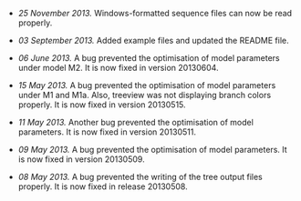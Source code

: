   * _25 November 2013._ Windows-formatted sequence files can now be read properly.

  * _03 September 2013._ Added example files and updated the README file.

  * _06 June 2013._ A bug prevented the optimisation of model parameters under model M2. It is now fixed in version 20130604.

  * _15 May 2013._ A bug prevented the optimisation of model parameters under M1 and M1a. Also, treeview was not displaying branch colors properly. It is now fixed in version 20130515.

  * _11 May 2013._ Another bug prevented the optimisation of model parameters. It is now fixed in version 20130511.

  * _09 May 2013._ A bug prevented the optimisation of model parameters. It is now fixed in version 20130509.

  * _08 May 2013._ A bug prevented the writing of the tree output files properly. It is now fixed in release 20130508.